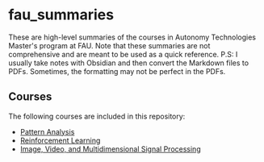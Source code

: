 # fau_summaries
These are high-level summaries of the courses in Autonomy Technologies Master's program at FAU. 
Note that these summaries are not comprehensive and are meant to be used as a quick reference.
P.S: I usually take notes with Obsidian and then convert the Markdown files to PDFs. Sometimes, the formatting may not be perfect in the PDFs.

## Courses
The following courses are included in this repository:
- [Pattern Analysis](Pattern%20Analysis)
- [Reinforcement Learning](Reinforcement%20Learning)
- [Image, Video, and Multidimensional Signal Processing](IVMSP)
